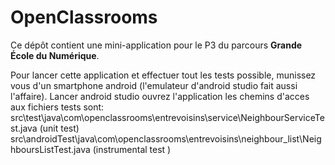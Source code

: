 # OpenClassrooms

Ce dépôt contient une mini-application pour le P3 du parcours **Grande École du Numérique**.

Pour lancer cette application et effectuer tout les tests possible, munissez vous d'un smartphone android (l'emulateur d'android studio fait aussi l'affaire).
Lancer android studio ouvrez l'application
les chemins d'acces aux fichiers tests sont:
  src\test\java\com\openclassrooms\entrevoisins\service\NeighbourServiceTest.java               (unit test)
  src\androidTest\java\com\openclassrooms\entrevoisins\neighbour_list\NeighboursListTest.java   (instrumental test )
